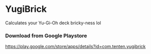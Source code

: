 # YugiBrick
Calculates your Yu-Gi-Oh deck bricky-ness lol

### Download from Google Playstore
https://play.google.com/store/apps/details?id=com.tenten.yugibrick
